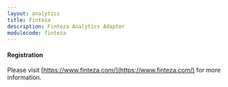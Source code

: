```yaml
---
layout: analytics
title: Finteza
description: Finteza Analytics Adapter
modulecode: finteza
---
```


#### Registration

Please visit [https://www.finteza.com/](https://www.finteza.com/) for more information.

